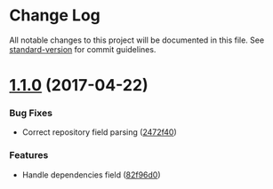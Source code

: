 # Change Log

All notable changes to this project will be documented in this file. See [standard-version](https://github.com/conventional-changelog/standard-version) for commit guidelines.

<a name="1.1.0"></a>
# [1.1.0](https://github.com/njakob/parcel/compare/v1.0.3...v1.1.0) (2017-04-22)


### Bug Fixes

* Correct repository field parsing ([2472f40](https://github.com/njakob/parcel/commit/2472f40))


### Features

* Handle dependencies field ([82f96d0](https://github.com/njakob/parcel/commit/82f96d0))
